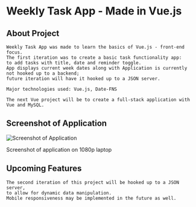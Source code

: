 # Weekly Task App - Made in Vue.js

## About Project
```
Weekly Task App was made to learn the basics of Vue.js - front-end focus.
The first iteration was to create a basic task functionality app:
to add tasks with title, date and reminder toggle. 
App displays current week dates along with Application is currently not hooked up to a backend;
future iteration will have it hooked up to a JSON server.

Major technologies used: Vue.js, Date-FNS

The next Vue project will be to create a full-stack application with Vue and MySQL. 
```

## Screenshot of Application

<img src="https://i.imgur.com/KymuqtA.png" alt="Screenshot of Application">

Screenshot of application on 1080p laptop

## Upcoming Features
```
The second iteration of this project will be hooked up to a JSON server, 
to allow for dynamic data manipulation. 
Mobile responsiveness may be implemented in the future as well.
```